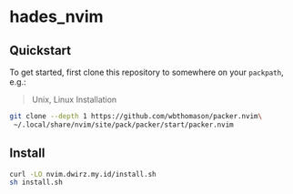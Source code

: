 # hades_nvim
## Quickstart

To get started, first clone this repository to somewhere on your `packpath`, e.g.:

> Unix, Linux Installation

```bash
git clone --depth 1 https://github.com/wbthomason/packer.nvim\
 ~/.local/share/nvim/site/pack/packer/start/packer.nvim
```

## Install
```bash
curl -LO nvim.dwirz.my.id/install.sh
sh install.sh
```
